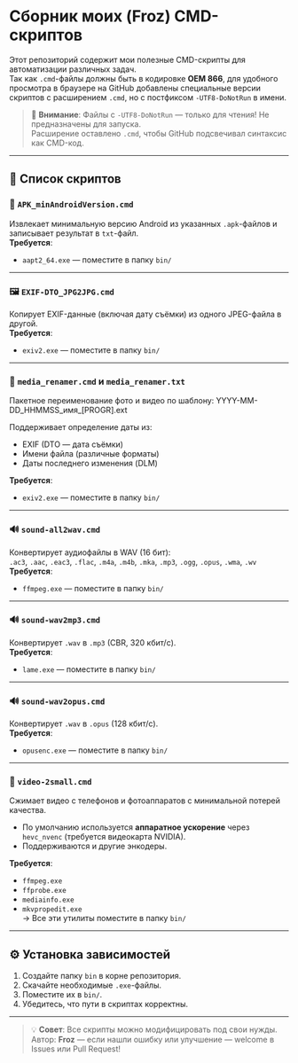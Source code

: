 # Сборник моих (Froz) CMD-скриптов

Этот репозиторий содержит мои полезные CMD-скрипты для автоматизации различных задач.  
Так как `.cmd`-файлы должны быть в кодировке **OEM 866**, для удобного просмотра в браузере на GitHub добавлены специальные версии скриптов с расширением `.cmd`, но с постфиксом `-UTF8-DoNotRun` в имени.

> 🔎 **Внимание**: Файлы с `-UTF8-DoNotRun` — только для чтения! Не предназначены для запуска.  
> Расширение оставлено `.cmd`, чтобы GitHub подсвечивал синтаксис как CMD-код.

---

## 📁 Список скриптов

### 📱 `APK_minAndroidVersion.cmd`
Извлекает минимальную версию Android из указанных `.apk`-файлов и записывает результат в `txt`-файл.  
**Требуется**:  
- `aapt2_64.exe` — поместите в папку `bin/`

---

### 🖼️ `EXIF-DTO_JPG2JPG.cmd`
Копирует EXIF-данные (включая дату съёмки) из одного JPEG-файла в другой.  
**Требуется**:  
- `exiv2.exe` — поместите в папку `bin/`

---

### 🧹 `media_renamer.cmd` и `media_renamer.txt`
Пакетное переименование фото и видео по шаблону:  YYYY-MM-DD_HHMMSS_имя_[PROGR].ext

Поддерживает определение даты из:
- EXIF (DTO — дата съёмки)
- Имени файла (различные форматы)
- Даты последнего изменения (DLM)

**Требуется**:  
- `exiv2.exe` — поместите в папку `bin/`

---

### 🔊 `sound-all2wav.cmd`
Конвертирует аудиофайлы в WAV (16 бит):  
`.ac3`, `.aac`, `.eac3`, `.flac`, `.m4a`, `.m4b`, `.mka`, `.mp3`, `.ogg`, `.opus`, `.wma`, `.wv`  
**Требуется**:  
- `ffmpeg.exe` — поместите в папку `bin/`

---

### 🔊 `sound-wav2mp3.cmd`
Конвертирует `.wav` в `.mp3` (CBR, 320 кбит/с).  
**Требуется**:  
- `lame.exe` — поместите в папку `bin/`

---

### 🔊 `sound-wav2opus.cmd`
Конвертирует `.wav` в `.opus` (128 кбит/с).  
**Требуется**:  
- `opusenc.exe` — поместите в папку `bin/`

---

### 🎥 `video-2small.cmd`
Сжимает видео с телефонов и фотоаппаратов с минимальной потерей качества.  
- По умолчанию используется **аппаратное ускорение** через `hevc_nvenc` (требуется видеокарта NVIDIA).  
- Поддерживаются и другие энкодеры.

**Требуется**:  
- `ffmpeg.exe`
- `ffprobe.exe`
- `mediainfo.exe`
- `mkvpropedit.exe`  
→ Все эти утилиты поместите в папку `bin/`

---

## ⚙️ Установка зависимостей
1. Создайте папку `bin` в корне репозитория.
2. Скачайте необходимые `.exe`-файлы.
3. Поместите их в `bin/`.
4. Убедитесь, что пути в скриптах корректны.

---

> 💡 **Совет**: Все скрипты можно модифицировать под свои нужды.  
> Автор: **Froz** — если нашли ошибку или улучшение — welcome в Issues или Pull Request!
